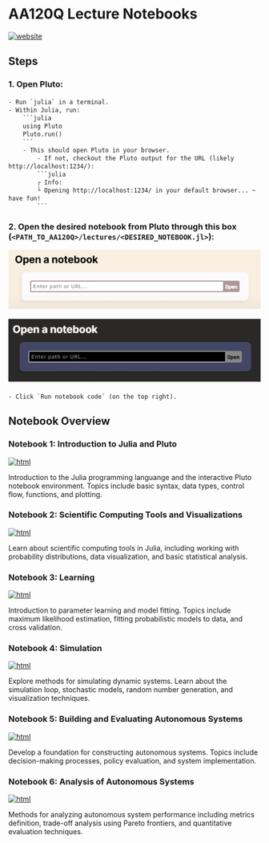 # AA120Q Lecture Notebooks
[![website](https://img.shields.io/badge/website-Stanford-b31b1b.svg)](https://aa120q.stanford.edu/)

## Steps
### 1. Open Pluto:
    - Run `julia` in a terminal.
    - Within Julia, run:
        ```julia
        using Pluto
        Pluto.run()
        ```
        - This should open Pluto in your browser.
            - If not, checkout the Pluto output for the URL (likely http://localhost:1234/):
            ```julia
            ┌ Info:
            └ Opening http://localhost:1234/ in your default browser... ~ have fun!
            ```
### 2. Open the desired notebook from Pluto through this box (`<PATH_TO_AA120Q>/lectures/<DESIRED_NOTEBOOK.jl>`): <p align="center"> <img src="./figures/pluto-open.png#gh-light-mode-only"> </p><p align="center"> <img src="./figures/pluto-open-dark.png#gh-dark-mode-only"> </p>
    - Click `Run notebook code` (on the top right).

## Notebook Overview

### Notebook 1: Introduction to Julia and Pluto 
[![html](https://img.shields.io/badge/static%20html-Coding_Notebook%2001-0072B2)](https://htmlview.glitch.me/?https://github.com/sisl/AA120Q/blob/main/lectures/html/01_Julia.html)

Introduction to the Julia programming languange and the interactive Pluto notebook environment. Topics include basic syntax, data types, control flow, functions, and plotting.

### Notebook 2: Scientific Computing Tools and Visualizations
[![html](https://img.shields.io/badge/static%20html-Coding_Notebook%2002-0072B2)](https://htmlview.glitch.me/?https://github.com/sisl/AA120Q/blob/main/lectures/html/02_Computing_Tools.html)

Learn about scientific computing tools in Julia, including working with probability distributions, data visualization, and basic statistical analysis.

### Notebook 3: Learning
[![html](https://img.shields.io/badge/static%20html-Coding_Notebook%2003-0072B2)](https://htmlview.glitch.me/?https://github.com/sisl/AA120Q/blob/main/lectures/html/03_Learning.html)

Introduction to parameter learning and model fitting. Topics include maximum likelihood estimation, fitting probabilistic models to data, and cross validation.

### Notebook 4: Simulation
[![html](https://img.shields.io/badge/static%20html-Coding_Notebook%2004-0072B2)](https://htmlview.glitch.me/?https://github.com/sisl/AA120Q/blob/main/lectures/html/04_Simulation.html)

Explore methods for simulating dynamic systems. Learn about the simulation loop, stochastic models, random number generation, and visualization techniques.

### Notebook 5: Building and Evaluating Autonomous Systems
[![html](https://img.shields.io/badge/static%20html-Coding_Notebook%2005-0072B2)](https://htmlview.glitch.me/?https://github.com/sisl/AA120Q/blob/main/lectures/html/05_Building.html)

Develop a foundation for constructing autonomous systems. Topics include decision-making processes, policy evaluation, and system implementation.

### Notebook 6: Analysis of Autonomous Systems
[![html](https://img.shields.io/badge/static%20html-Coding_Notebook%2006-0072B2)](https://htmlview.glitch.me/?https://github.com/sisl/AA120Q/blob/main/lectures/html/06_Analysis.html)

Methods for analyzing autonomous system performance including metrics definition, trade-off analysis using Pareto frontiers, and quantitative evaluation techniques.
